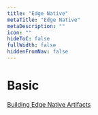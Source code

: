 ```yaml
---
title: "Edge Native"
metaTitle: "Edge Native"
metaDescription: ""
icon: ""
hideToC: false
fullWidth: false
hiddenFromNav: false
---
```


# Basic

[Building Edge Native Artifacts](/knowledgebase/how-to/edge-native/edgeforge)
